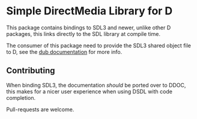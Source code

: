 # Simple DirectMedia Library for D

This package contains bindings to SDL3 and newer, unlike other D packages, this links directly to the SDL library at compile time.

The consumer of this package need to provide the SDL3 shared object file to D, see the [dub documentation](https://dub.pm) for more info.

## Contributing
When binding SDL3, the documentation *should* be ported over to DDOC, this makes for a nicer user experience when using
DSDL with code completion.

Pull-requests are welcome.